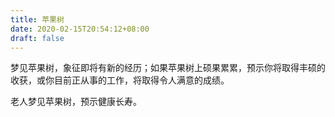 ```yaml
---
title: 苹果树
date: 2020-02-15T20:54:12+08:00
draft: false
---
```


梦见苹果树，象征即将有新的经历；如果苹果树上硕果累累，预示你将取得丰硕的收获，或你目前正从事的工作，将取得令人满意的成绩。

老人梦见苹果树，预示健康长寿。

